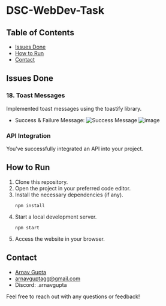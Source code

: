 # DSC-WebDev-Task

## Table of Contents
- [Issues Done](#issues-done)
- [How to Run](#how-to-run)
- [Contact](#contact)

## Issues Done

### 18. Toast Messages
Implemented toast messages using the toastify library.
- Success & Failure Message:
![Success Message](https://github.com/arnavgupta00/DSC-WebDev-Task/assets/101815033/52fa5ea6-577e-476d-9b03-a47b1d57a8cf)
![image](https://github.com/arnavgupta00/DSC-WebDev-Task/assets/101815033/9647ffe4-71da-4b7c-a52e-a3fdeceec45a)

### API Integration
You've successfully integrated an API into your project.


## How to Run

1. Clone this repository.
2. Open the project in your preferred code editor.
3. Install the necessary dependencies (if any).
   ```
   npm install
   ```
5. Start a local development server.
   ```
   npm start
   ```
7. Access the website in your browser.


## Contact

- [Arnav Gupta](https://github.com/arnavgupta00)
- arnavguptagg@gmail.com
- Discord: .arnavgupta

Feel free to reach out with any questions or feedback!




